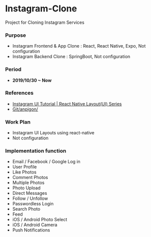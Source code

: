 # Instagram-Clone
Project for Cloning Instagram Services

### Purpose
- Instagram Frontend & App Clone : React, React Native, Expo, Not configuration
- Instagram Backend Clone : SpringBoot, Not configuration

### Period
- **2019/10/30 ~ Now**

### References
- [Instagram UI Tutorial | React Native Layout(UI) Series](https://www.youtube.com/watch?v=cgg1HidN4mQ)
- [Git/anpigon/](https://github.com/anpigon/rn_instagram_clone/tree/60afaf4d6ba014d8915e76fc797c849e86ebefb4)

### Work Plan
- Instagram UI Layouts using react-native
- Not configuration

### Implementation function
- Email / Facebook / Google Log in
- User Profile
- Like Photos
- Comment Photos
- Multiple Photos
- Photo Upload
- Direct Messages
- Follow / Unfollow
- Passwordless Login
- Search Photo
- Feed
- iOS / Android Photo Select
- iOS / Android Camera
- Push Notifications
